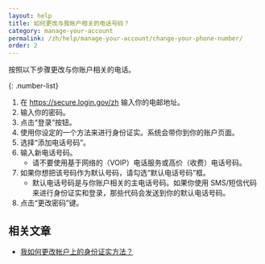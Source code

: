 ```yaml
---
layout: help
title: 如何更改与我帐户相关的电话号码？
category: manage-your-account
permalink: /zh/help/manage-your-account/change-your-phone-number/
order: 2
---
```


按照以下步骤更改与你账户相关的电话。

{: .number-list}
1. 在 <https://secure.login.gov/zh> 输入你的电邮地址。
1. 输入你的密码。
1. 点击“登录”按钮。
1. 使用你设定的一个方法来进行身份证实。系统会带你到你的账户页面。
1. 选择“添加电话号码”。
1. 输入新电话号码。
   * 请不要使用基于网络的（VOIP）电话服务或高价（收费）电话号码。
1. 如果你想把该号码作为默认号码，请勾选“默认电话号码”框。
   * 默认电话号码是与你账户相关的主电话号码。如果你使用 SMS/短信代码来进行身份证实和登录，那些代码会发送到你的默认电话号码。
1. 点击“更改密码”键。

## 相关文章

* [我如何更改帐户上的身份证实方法？](/zh/help/manage-your-account/add-or-change-your-authentication-method/)
